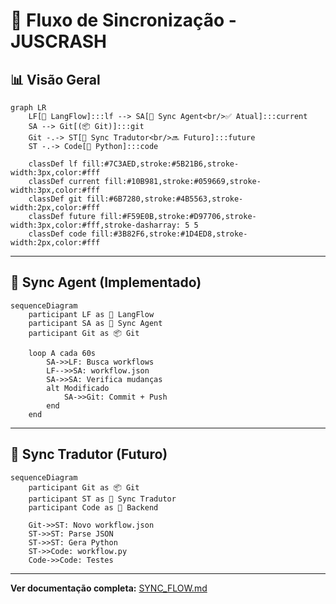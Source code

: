 # 🔄 Fluxo de Sincronização - JUSCRASH

## 📊 Visão Geral

```mermaid
graph LR
    LF[🎨 LangFlow]:::lf --> SA[🔄 Sync Agent<br/>✅ Atual]:::current
    SA --> Git[(📦 Git)]:::git
    Git -.-> ST[🔧 Sync Tradutor<br/>🔜 Futuro]:::future
    ST -.-> Code[🐍 Python]:::code
    
    classDef lf fill:#7C3AED,stroke:#5B21B6,stroke-width:3px,color:#fff
    classDef current fill:#10B981,stroke:#059669,stroke-width:3px,color:#fff
    classDef git fill:#6B7280,stroke:#4B5563,stroke-width:2px,color:#fff
    classDef future fill:#F59E0B,stroke:#D97706,stroke-width:3px,color:#fff,stroke-dasharray: 5 5
    classDef code fill:#3B82F6,stroke:#1D4ED8,stroke-width:2px,color:#fff
```

---

## 🔄 Sync Agent (Implementado)

```mermaid
sequenceDiagram
    participant LF as 🎨 LangFlow
    participant SA as 🔄 Sync Agent
    participant Git as 📦 Git
    
    loop A cada 60s
        SA->>LF: Busca workflows
        LF-->>SA: workflow.json
        SA->>SA: Verifica mudanças
        alt Modificado
            SA->>Git: Commit + Push
        end
    end
```

---

## 🔧 Sync Tradutor (Futuro)

```mermaid
sequenceDiagram
    participant Git as 📦 Git
    participant ST as 🔧 Sync Tradutor
    participant Code as 🐍 Backend
    
    Git->>ST: Novo workflow.json
    ST->>ST: Parse JSON
    ST->>ST: Gera Python
    ST->>Code: workflow.py
    Code->>Code: Testes
```

---

**Ver documentação completa:** [SYNC_FLOW.md](SYNC_FLOW.md)
